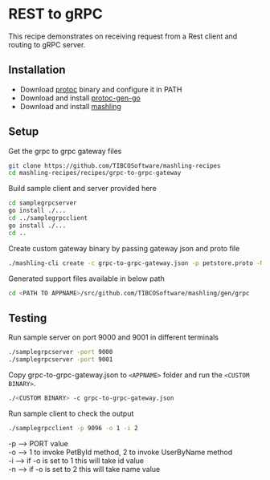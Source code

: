 # REST to gRPC
This recipe demonstrates on receiving request from a Rest client and routing to gRPC server.

## Installation
* Download [protoc](https://github.com/google/protobuf/releases) binary and configure it in PATH
* Download and install [protoc-gen-go](https://github.com/golang/protobuf#installation)
* Download and install [mashling](https://github.com/TIBCOSoftware/mashling#using-go)

## Setup
Get the grpc to grpc gateway files
```bash
git clone https://github.com/TIBCOSoftware/mashling-recipes
cd mashling-recipes/recipes/grpc-to-grpc-gateway
```

Build sample client and server provided here
```bash
cd samplegrpcserver
go install ./...
cd ../samplegrpcclient
go install ./...
cd ..
```

Create custom gateway binary by passing gateway json and proto file
```bash
./mashling-cli create -c grpc-to-grpc-gateway.json -p petstore.proto -N -n <APPNAME>
```

Generated support files available in below path
```bash
cd <PATH TO APPNAME>/src/github.com/TIBCOSoftware/mashling/gen/grpc
```

## Testing
Run sample server on port 9000 and 9001 in different terminals
```bash
./samplegrpcserver -port 9000
./samplegrpcserver -port 9001
```

Copy grpc-to-grpc-gateway.json to `<APPNAME>` folder and run the `<CUSTOM BINARY>`.
```bash
./<CUSTOM BINARY> -c grpc-to-grpc-gateway.json
```

Run sample client to check the output
```bash
./samplegrpcclient -p 9096 -o 1 -i 2
```

-p --> PORT value<br>
-o --> 1 to invoke PetById method, 2 to invoke UserByName method<br>
-i --> if -o is set to 1 this will take id value<br>
-n --> if -o is set to 2 this will take name value<br>